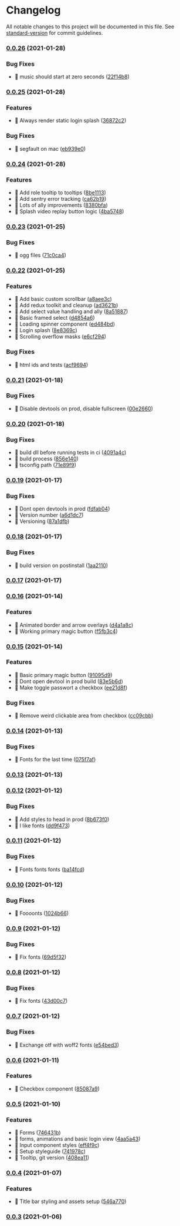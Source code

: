 # Changelog

All notable changes to this project will be documented in this file. See [standard-version](https://github.com/conventional-changelog/standard-version) for commit guidelines.

### [0.0.26](https://github.com/TomTomB/universe/compare/v0.0.25...v0.0.26) (2021-01-28)

### Bug Fixes

- 🐛 music should start at zero seconds ([22f14b8](https://github.com/TomTomB/universe/commit/22f14b822aff4ea69db01cd7975c83e23c8575ee))

### [0.0.25](https://github.com/TomTomB/universe/compare/v0.0.24...v0.0.25) (2021-01-28)

### Features

- 🎸 Always render static login splash ([36872c2](https://github.com/TomTomB/universe/commit/36872c29ef05d1d76cddc418754dc7debab1896e))

### Bug Fixes

- 🐛 segfault on mac ([eb939e0](https://github.com/TomTomB/universe/commit/eb939e039d4c71121f0fee29e84287dc5b18f206))

### [0.0.24](https://github.com/TomTomB/universe/compare/v0.0.23...v0.0.24) (2021-01-28)

### Features

- 🎸 Add role tooltip to tooltips ([8be1113](https://github.com/TomTomB/universe/commit/8be1113c8f4317aaa192505b34e54cc9d6a15968))
- 🎸 Add sentry error tracking ([ca62b19](https://github.com/TomTomB/universe/commit/ca62b191da798a2eb8814b049b7c105654374044))
- 🎸 Lots of ally improvements ([8380bfa](https://github.com/TomTomB/universe/commit/8380bfac98b7cb664e215d2823eaddd2f62c27d2))
- 🎸 Splash video replay button logic ([4ba5748](https://github.com/TomTomB/universe/commit/4ba574883c535596bf916dc6fdebfe3a52cb460c))

### [0.0.23](https://github.com/TomTomB/universe/compare/v0.0.22...v0.0.23) (2021-01-25)

### Bug Fixes

- 🐛 ogg files ([71c0ca4](https://github.com/TomTomB/universe/commit/71c0ca4f3bd441e3d234c6a06dbf6bd58c60eaec))

### [0.0.22](https://github.com/TomTomB/universe/compare/v0.0.21...v0.0.22) (2021-01-25)

### Features

- 🎸 Add basic custom scrollbar ([a8aee3c](https://github.com/TomTomB/universe/commit/a8aee3c9dfc96a838768bd966e2bf877367f6c89))
- 🎸 Add redux toolkit and cleanup ([ad3621b](https://github.com/TomTomB/universe/commit/ad3621b88da3db35a20e8bed8d2fbb458aadd723))
- 🎸 Add select value handling and ally ([8a51887](https://github.com/TomTomB/universe/commit/8a5188720b92a9ac01b27bba33ca486b8ba0bfc6))
- 🎸 Basic framed select ([d4854a6](https://github.com/TomTomB/universe/commit/d4854a61338dd0d3f843edb69eb5d098b403e281))
- 🎸 Loading spinner component ([ed484bd](https://github.com/TomTomB/universe/commit/ed484bdaa1e382274c35d50685ea6cf80002d274))
- 🎸 Login splash ([8e8369c](https://github.com/TomTomB/universe/commit/8e8369c57e67e144e2d1db7a42fc8ba5ae539bea))
- 🎸 Scrolling overflow masks ([e6cf294](https://github.com/TomTomB/universe/commit/e6cf2940b65ce07760fdb3732524d09476982e54))

### Bug Fixes

- 🐛 html ids and tests ([acf9694](https://github.com/TomTomB/universe/commit/acf9694bb81a79ac491f1821d196cdd68904375d))

### [0.0.21](https://github.com/TomTomB/universe/compare/v0.0.20...v0.0.21) (2021-01-18)

### Bug Fixes

- 🐛 Disable devtools on prod, disable fullscreen ([00e2660](https://github.com/TomTomB/universe/commit/00e2660c6c42a1f0629119c79dec7e893f09d19a))

### [0.0.20](https://github.com/TomTomB/universe/compare/v0.0.19...v0.0.20) (2021-01-18)

### Bug Fixes

- 🐛 build dll before running tests in ci ([4091a4c](https://github.com/TomTomB/universe/commit/4091a4c1edfb4235a0cfc7a1883c5349f3b8a0c8))
- 🐛 build process ([856e140](https://github.com/TomTomB/universe/commit/856e140315dabbc2b8fc2b47ca7a9a2860b602dd))
- 🐛 tsconfig path ([71e89f9](https://github.com/TomTomB/universe/commit/71e89f99921ac387ce5c59711d078308727fdef4))

### [0.0.19](https://github.com/TomTomB/universe/compare/v0.0.18...v0.0.19) (2021-01-17)

### Bug Fixes

- 🐛 Dont open devtools in prod ([fdfab04](https://github.com/TomTomB/universe/commit/fdfab04e3c9f6018dd3426aee18b30521e4a2b09))
- 🐛 Version number ([a6d1dc7](https://github.com/TomTomB/universe/commit/a6d1dc7829f8396849825d6fc9820f56dcd46f53))
- 🐛 Versioning ([87a1dfb](https://github.com/TomTomB/universe/commit/87a1dfb239b9b3192d3997abc8a0d8bd1503ebb5))

### [0.0.18](https://github.com/TomTomB/universe/compare/v0.0.17...v0.0.18) (2021-01-17)

### Bug Fixes

- 🐛 build version on postinstall ([1aa2110](https://github.com/TomTomB/universe/commit/1aa2110673584c18d398d5cdf6a7a0dd01660323))

### [0.0.17](https://github.com/TomTomB/universe/compare/v0.0.16...v0.0.17) (2021-01-17)

### [0.0.16](https://github.com/TomTomB/universe/compare/v0.0.15...v0.0.16) (2021-01-14)

### Features

- 🎸 Animated border and arrow overlays ([d4a1a8c](https://github.com/TomTomB/universe/commit/d4a1a8c3c040027e75f1281d531a5b336243dc0b))
- 🎸 Working primary magic button ([f5fb3c4](https://github.com/TomTomB/universe/commit/f5fb3c4c2a22bfa496a866aad361419213aa91a2))

### [0.0.15](https://github.com/TomTomB/universe/compare/v0.0.14...v0.0.15) (2021-01-14)

### Features

- 🎸 Basic primary magic button ([91095d9](https://github.com/TomTomB/universe/commit/91095d9f1e87f42497d2d799d9eb617380ba8b61))
- 🎸 Dont open devtool in prod build ([83e5b6d](https://github.com/TomTomB/universe/commit/83e5b6d2e41880f75bc17b52e68c27694a3c79a3))
- 🎸 Make toggle passwort a checkbox ([ee21d8f](https://github.com/TomTomB/universe/commit/ee21d8f24439892e6d5c8978a4d195ecb4c4e967))

### Bug Fixes

- 🐛 Remove weird clickable area from checkbox ([cc09cbb](https://github.com/TomTomB/universe/commit/cc09cbb2b8351ae0cbe9fa6c89367bce39799a65))

### [0.0.14](https://github.com/TomTomB/universe/compare/v0.0.13...v0.0.14) (2021-01-13)

### Bug Fixes

- 🐛 Fonts for the last time ([075f7af](https://github.com/TomTomB/universe/commit/075f7afca4b554e1f2ca0ca813eba426ca465f0c))

### [0.0.13](https://github.com/TomTomB/universe/compare/v0.0.12...v0.0.13) (2021-01-13)

### [0.0.12](https://github.com/TomTomB/universe/compare/v0.0.11...v0.0.12) (2021-01-12)

### Bug Fixes

- 🐛 Add styles to head in prod ([8b673f0](https://github.com/TomTomB/universe/commit/8b673f0946fe94ca160e5abfafd18c89154d3480))
- 🐛 I like fonts ([dd9f473](https://github.com/TomTomB/universe/commit/dd9f473fe4e4ffce9ab064f93f237fa29861f13e))

### [0.0.11](https://github.com/TomTomB/universe/compare/v0.0.10...v0.0.11) (2021-01-12)

### Bug Fixes

- 🐛 Fonts fonts fonts ([ba14fcd](https://github.com/TomTomB/universe/commit/ba14fcd62f81792f6c025e9b12cc7ab930194844))

### [0.0.10](https://github.com/TomTomB/universe/compare/v0.0.9...v0.0.10) (2021-01-12)

### Bug Fixes

- 🐛 Foooonts ([1024b66](https://github.com/TomTomB/universe/commit/1024b661cc03fd30f12e3952f679b4f6be820797))

### [0.0.9](https://github.com/TomTomB/universe/compare/v0.0.8...v0.0.9) (2021-01-12)

### Bug Fixes

- 🐛 Fix fonts ([69d5f32](https://github.com/TomTomB/universe/commit/69d5f3291da1476c4e70c8f6abb791397a5c8a21))

### [0.0.8](https://github.com/TomTomB/universe/compare/v0.0.7...v0.0.8) (2021-01-12)

### Bug Fixes

- 🐛 Fix fonts ([43d00c7](https://github.com/TomTomB/universe/commit/43d00c71d777c7146fefd91b6b4e1e6b5a9a3360))

### [0.0.7](https://github.com/TomTomB/universe/compare/v0.0.6...v0.0.7) (2021-01-12)

### Bug Fixes

- 🐛 Exchange otf with woff2 fonts ([e54bed3](https://github.com/TomTomB/universe/commit/e54bed3722a8b30e3ef21cfc8b25e913ec9176cc))

### [0.0.6](https://github.com/TomTomB/universe/compare/v0.0.5...v0.0.6) (2021-01-11)

### Features

- 🎸 Checkbox component ([85087a9](https://github.com/TomTomB/universe/commit/85087a9ba6f3600faf7a6e8137753939bbfb2f61))

### [0.0.5](https://github.com/TomTomB/universe/compare/v0.0.4...v0.0.5) (2021-01-10)

### Features

- 🎸 Forms ([746431b](https://github.com/TomTomB/universe/commit/746431bc1933556661e9b60cb37d63cb1fca9e5c))
- 🎸 forms, animations and basic login view ([4aa5a43](https://github.com/TomTomB/universe/commit/4aa5a43ffa5a1dcb871b1f79a40f7700f139532e))
- 🎸 Input component styles ([eff4f9c](https://github.com/TomTomB/universe/commit/eff4f9cc3084d542077987c5f7be0b2bd6fc21bb))
- 🎸 Setup styleguide ([741978c](https://github.com/TomTomB/universe/commit/741978cf00c33a70ce980b9b9182986356d278be))
- 🎸 Tooltip, git version ([408ea11](https://github.com/TomTomB/universe/commit/408ea113cc122470ee8001d42df509c5171a0c1a))

### [0.0.4](https://github.com/TomTomB/universe/compare/v0.0.3...v0.0.4) (2021-01-07)

### Features

- 🎸 Title bar styling and assets setup ([546a770](https://github.com/TomTomB/universe/commit/546a770e4df037e97834175b1d3b22d68ef1dcea))

### [0.0.3](https://github.com/TomTomB/universe/compare/v0.0.2...v0.0.3) (2021-01-06)
